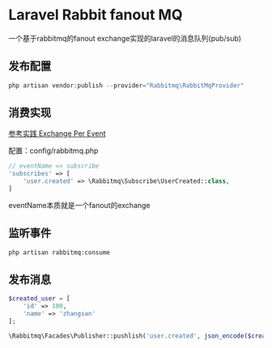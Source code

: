 # Laravel Rabbit fanout MQ

一个基于rabbitmq的fanout exchange实现的laravel的消息队列(pub/sub)

## 发布配置
```php
php artisan vendor:publish --provider="Rabbitmq\RabbitMqProvider"
```

## 消费实现
[参考实践 Exchange Per Event](https://derickbailey.com/2015/09/02/rabbitmq-best-practices-for-designing-exchanges-queues-and-bindings/) 

配置：config/rabbitmq.php
```php
// eventName => subscribe
'subscribes' => [
    'user.created' => \Rabbitmq\Subscribe\UserCreated::class,
]
```

eventName本质就是一个fanout的exchange

## 监听事件
```php
php artisan rabbitmq:consume 
```

## 发布消息
```php
$created_user = [
    'id' => 100,
    'name' => 'zhangsan'
];

\Rabbitmq\Facades\Publisher::pushlish('user.created', json_encode($created_user))

```





